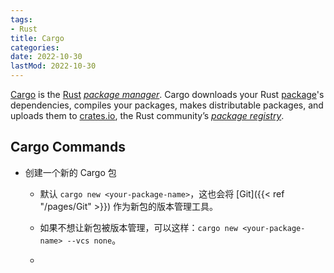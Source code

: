 ```yaml
---
tags:
- Rust
title: Cargo
categories:
date: 2022-10-30
lastMod: 2022-10-30
---
```



[Cargo](https://doc.rust-lang.org/cargo/)  is the [Rust](https://www.rust-lang.org/) [*package manager*](https://doc.rust-lang.org/cargo/appendix/glossary.html#package-manager). Cargo downloads your Rust [package](https://doc.rust-lang.org/cargo/appendix/glossary.html#package)'s dependencies, compiles your packages, makes distributable packages, and uploads them to [crates.io](https://crates.io/), the Rust community’s [*package registry*](https://doc.rust-lang.org/cargo/appendix/glossary.html#package-registry).

## Cargo Commands

  + 创建一个新的 Cargo 包

    + 默认 `cargo new <your-package-name>`，这也会将 [Git]({{< ref "/pages/Git" >}}) 作为新包的版本管理工具。

    + 如果不想让新包被版本管理，可以这样：`cargo new <your-package-name> --vcs none`。

    + 
